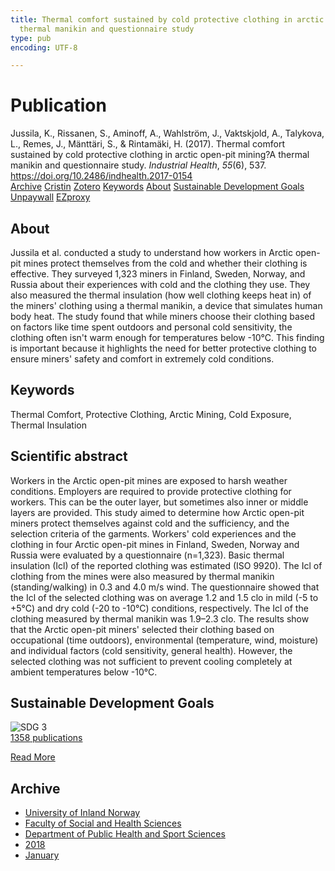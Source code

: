 ```yaml
---
title: Thermal comfort sustained by cold protective clothing in arctic open-pit mining?A
  thermal manikin and questionnaire study
type: pub
encoding: UTF-8

---
```

<h1>Publication</h1>
<article id="csl-bib-container-JAJ9G4R9" class="csl-bib-container">
  <div class="csl-bib-body"> <div class="csl-entry">Jussila, K., Rissanen, S., Aminoff, A., Wahlström, J., Vaktskjold, A., Talykova, L., Remes, J., Mänttäri, S., &#38; Rintamäki, H. (2017). Thermal comfort sustained by cold protective clothing in arctic open-pit mining?A thermal manikin and questionnaire study. <i>Industrial Health</i>, <i>55</i>(6), 537. <a href="https://doi.org/10.2486/indhealth.2017-0154">https://doi.org/10.2486/indhealth.2017-0154</a></div> </div>
  <div class="csl-bib-buttons">
    <a href="#taxonomy-article-JAJ9G4R9" alt="archive" class="csl-bib-button">Archive</a>
    <a href="https://app.cristin.no/results/show.jsf?id=1556201" alt="Cristin" class="csl-bib-button">Cristin</a>
    <a href="http://zotero.org/groups/5881554/items/JAJ9G4R9" alt="Zotero" class="csl-bib-button">Zotero</a>
    <a href="#keywords-article-JAJ9G4R9" alt="keywords" class="csl-bib-button">Keywords</a>
    <a href="#about-article-JAJ9G4R9" alt="about_pub" class="csl-bib-button">About</a>
    <a href="#sdg-article-JAJ9G4R9" alt="sdg" class="csl-bib-button">Sustainable Development Goals</a>
    <a href="https://www.jstage.jst.go.jp/article/indhealth/55/6/55_2017-0154/_pdf" alt="Unpaywall" class="csl-bib-button">Unpaywall</a>
    <a href="https://www.jstage.jst.go.jp/article/indhealth/55/6/55_2017-0154/_pdf" alt="EZproxy" class="csl-bib-button">EZproxy</a>
  </div>
  <div id="csl-bib-meta-container-JAJ9G4R9"></div>
</article>
<div id="csl-bib-meta-JAJ9G4R9" class="csl-bib-meta">
  <article id="about-article-JAJ9G4R9" class="about_pub-article">
    <h1>About</h1>
    Jussila et al. conducted a study to understand how workers in Arctic open-pit mines protect themselves from the cold and whether their clothing is effective. They surveyed 1,323 miners in Finland, Sweden, Norway, and Russia about their experiences with cold and the clothing they use. They also measured the thermal insulation (how well clothing keeps heat in) of the miners' clothing using a thermal manikin, a device that simulates human body heat. The study found that while miners choose their clothing based on factors like time spent outdoors and personal cold sensitivity, the clothing often isn't warm enough for temperatures below -10°C. This finding is important because it highlights the need for better protective clothing to ensure miners' safety and comfort in extremely cold conditions.
  </article>
  <article id="keywords-article-JAJ9G4R9" class="keywords-article">
    <h1>Keywords</h1>
    Thermal Comfort, Protective Clothing, Arctic Mining, Cold Exposure, Thermal Insulation
  </article>
  <article id="abstract-article-JAJ9G4R9" class="abstract-article">
    <h1>Scientific abstract</h1>
    Workers in the Arctic open-pit mines are exposed to harsh weather conditions. Employers are required to provide protective clothing for workers. This can be the outer layer, but sometimes also inner or middle layers are provided. This study aimed to determine how Arctic open-pit miners protect themselves against cold and the sufficiency, and the selection criteria of the garments. Workers' cold experiences and the clothing in four Arctic open-pit mines in Finland, Sweden, Norway and Russia were evaluated by a questionnaire (n=1,323). Basic thermal insulation (Icl) of the reported clothing was estimated (ISO 9920). The Icl of clothing from the mines were also measured by thermal manikin (standing/walking) in 0.3 and 4.0 m/s wind. The questionnaire showed that the Icl of the selected clothing was on average 1.2 and 1.5 clo in mild (-5 to +5°C) and dry cold (-20 to -10°C) conditions, respectively. The Icl of the clothing measured by thermal manikin was 1.9–2.3 clo. The results show that the Arctic open-pit miners' selected their clothing based on occupational (time outdoors), environmental (temperature, wind, moisture) and individual factors (cold sensitivity, general health). However, the selected clothing was not sufficient to prevent cooling completely at ambient temperatures below -10°C.
  </article>
  <article id="sdg-article-JAJ9G4R9" class="sdg-article">
    <h1>Sustainable Development Goals</h1>
    <div class="sdg-container"><div id="sdg3" class="sdg">
        <img src="{{< params subfolder >}}images/sdg/sdg03_en.png" class="image" alt="SDG 3">
        <div class="sdg-overlay">
          <a href="/en/archive/?key=?sdg=3#archive" class="sdg-publication-count"><span>1358</span> publications</a>
          <p><a href="https://sdgs.un.org/goals/goal3" class="sdg-read-more">Read More</a></p>
        </div>
      </div></div>
  </article>
  <article id="taxonomy-article-JAJ9G4R9" class="taxonomy-article">
    <h1>Archive</h1>
    <ul>
      <li>
        <a href="/en/archive/?key=3DCRN523">University of Inland Norway</a>
      </li>
      <li>
        <a href="/en/archive/?key=IDKFS3MX">Faculty of Social and Health Sciences</a>
      </li>
      <li>
        <a href="/en/archive/?key=FJXE3Z8X">Department of Public Health and Sport Sciences</a>
      </li>
      <li>
        <a href="/en/archive/?key=H5P87HVL">2018</a>
      </li>
      <li>
        <a href="/en/archive/?key=S2RACPMQ">January</a>
      </li>
    </ul>
  </article>
</div>
